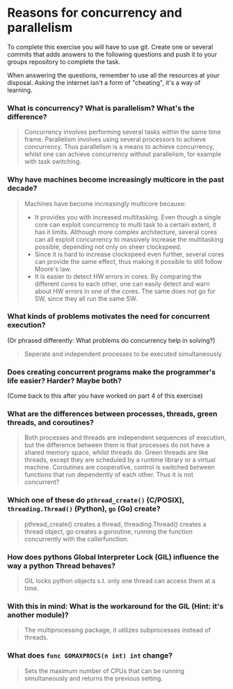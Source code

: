 # Reasons for concurrency and parallelism


To complete this exercise you will have to use git. Create one or several commits that adds answers to the following questions and push it to your groups repository to complete the task.

When answering the questions, remember to use all the resources at your disposal. Asking the internet isn't a form of "cheating", it's a way of learning.

 ### What is concurrency? What is parallelism? What's the difference?
 > Concurrency involves performing several tasks within the same time frame. Parallelism involves using several processors to achieve concurrency. Thus parallelism is a means to achieve concurrency, whilst one can achieve concurrency without parallelism, for example with task switching. 
 
 ### Why have machines become increasingly multicore in the past decade?
 > Machines have become increasingly multicore because:
 > - It provides you with increased multitasking. Even though a single core can exploit concurrency to multi task to a certain extent, it has it limits. Although more complex architecture, several cores can all exploit concurrency to massively increase the multitasking possible, depending not only on sheer clockspeed.
 > - Since it is hard to increase clockspeed even further, several cores can provide the same effect, thus making it possible to still follow Moore's law.
 > - It is easier to detect HW errors in cores. By comparing the different cores to each other, one can easily detect and warn about HW errors in one of the cores. The same does not go for SW, since they all run the same SW.
 
 ### What kinds of problems motivates the need for concurrent execution?
 (Or phrased differently: What problems do concurrency help in solving?)
 > Seperate and independent processes to be executed simultaneously
 
 ### Does creating concurrent programs make the programmer's life easier? Harder? Maybe both?
 (Come back to this after you have worked on part 4 of this exercise)
 > 
 
 ### What are the differences between processes, threads, green threads, and coroutines?
 > Both processes and threads are independent sequences of execution, but the difference between them is that processes do not have a shared memory space, whilst threads do. Green threads are like threads, except they are scheduled by a runtime library or a virtual machine. Coroutines are cooperative, control is switched between functions that run dependently of each other. Thus it is not concurrent?
 
 ### Which one of these do `pthread_create()` (C/POSIX), `threading.Thread()` (Python), `go` (Go) create?
 > pthread_create() creates a thread, threading.Thread() creates a thread object, go creates a goroutine, running the function concurrently with the callerfunction.
 
 ### How does pythons Global Interpreter Lock (GIL) influence the way a python Thread behaves?
 > GIL locks python objects s.t. only one thread can access them at a time.
 
 ### With this in mind: What is the workaround for the GIL (Hint: it's another module)?
 > The multiprocessing package, it utilizes subprocesses instead of threads.
 
 ### What does `func GOMAXPROCS(n int) int` change? 
 > Sets the maximum number of CPUs that can be running simultaneously and returns the previous setting.  
